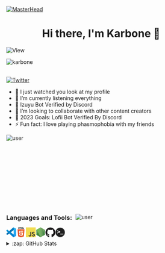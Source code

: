 [![MasterHead](https://1.bp.blogspot.com/-7A4WynwLsMw/XbBpCXG8fHI/AAAAAAAAMt4/uOa1bpLskYgrwGbllhSu2SDj_Mig8SXJQCLcBGAsYHQ/s1600/2000_600px.gif)](https://karbone.tk)

<h1 align="center"> Hi there, I'm Karbone 👋 </h1>

![View](https://komarev.com/ghpvc/?username=karbone-dev)

<p><a href="https://ko-fi.com/karbone"> <img align="left" src="https://cdn.ko-fi.com/cdn/kofi3.png?v=3" height="40" width="140" alt="karbone" /></a></p><br><br>


[![Twitter](https://img.shields.io/twitter/follow/karbonechad?logo=twitter&style=for-the-badge)](https://img.shields.io/twitter/follow/karbonechad?logo=twitter&style=for-the-badge)

- 🔭 I just watched you look at my profile
- 🌱 I’m currently listening everything
- 🛴 Izuyu Bot Verified by Discord
- 👯 I’m looking to collaborate with other content creators
- 🥅 2023 Goals: Lofii Bot Verified By Discord
- ⚡ Fun fact: I love playing phasmophobia with my friends


<p><a href="https://discord.com/users/853646350256308244"> <img align="left" src="https://lanyard.cnrad.dev/api/853646350256308244" height="210" width="410" alt="user" /></a></p>

<p><a href="https://spotify-github-profile.vercel.app/api/view?uid=wbaftxfvwzh37p9eujc3s2m2r&redirect=true"> <img align="right" src="https://spotify-github-profile.vercel.app/api/view?uid=wbaftxfvwzh37p9eujc3s2m2r&cover_image=true&theme=compact&show_offline=false&background_color=121212" height="400" width="320" alt="user" /></a></p><br><br>

<br>
<br>
<br>
<br>
<br>
<br>
<br>
<br>

### Languages and Tools:

<img align="left" alt="Visual Studio Code" width="26px" src="https://raw.githubusercontent.com/github/explore/80688e429a7d4ef2fca1e82350fe8e3517d3494d/topics/visual-studio-code/visual-studio-code.png" />
<img align="left" alt="HTML5" width="26px" src="https://raw.githubusercontent.com/github/explore/80688e429a7d4ef2fca1e82350fe8e3517d3494d/topics/html/html.png" />
<img align="left" alt="JavaScript" width="26px" src="https://raw.githubusercontent.com/github/explore/80688e429a7d4ef2fca1e82350fe8e3517d3494d/topics/javascript/javascript.png" />
<img align="left" alt="Node.js" width="26px" src="https://raw.githubusercontent.com/github/explore/80688e429a7d4ef2fca1e82350fe8e3517d3494d/topics/nodejs/nodejs.png" />
<img align="left" alt="GitHub" width="26px" src="https://raw.githubusercontent.com/github/explore/78df643247d429f6cc873026c0622819ad797942/topics/github/github.png" />
<img align="left" alt="Terminal" width="26px" src="https://raw.githubusercontent.com/github/explore/80688e429a7d4ef2fca1e82350fe8e3517d3494d/topics/terminal/terminal.png" />

<br />
<br />

</details>

<details>
  <summary>:zap: GitHub Stats</summary>

  <img align="left" alt="Karbone GitHub Stats" src="https://github-readme-stats.vercel.app/api?username=Karbone-DEV&show_icons=true&theme=midnight-purple"/>
